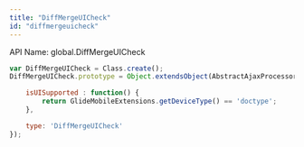 ```yaml
---
title: "DiffMergeUICheck"
id: "diffmergeuicheck"
---
```


API Name: global.DiffMergeUICheck

```js
var DiffMergeUICheck = Class.create();
DiffMergeUICheck.prototype = Object.extendsObject(AbstractAjaxProcessor, {

	isUISupported : function() {
		return GlideMobileExtensions.getDeviceType() == 'doctype';
	},

    type: 'DiffMergeUICheck'
});
```